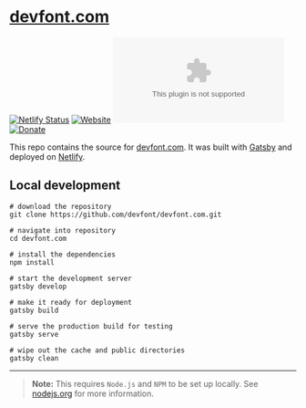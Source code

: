 # [devfont.com](https://devfont.com)

[![Netlify Status](https://api.netlify.com/api/v1/badges/f9a37dde-a083-4991-8d4c-e84fb0180ebf/deploy-status)](https://app.netlify.com/sites/devfont/deploys)
[![Website](https://img.shields.io/website?url=https%3A%2F%2Fdevfont.com)](https://devfont.com)
[![License](https://img.shields.io/github/license/devfont/devfont.com)](/license)
[![Donate](https://img.shields.io/badge/donate-paypal-blue)](https://paypal.com/paypalme/alexperronnet/5)

This repo contains the source for [devfont.com](https://devfont.com). It was built with [Gatsby](https://gatsbyjs.com) and deployed on [Netlify](https://netlify.com).

## Local development

```shell
# download the repository
git clone https://github.com/devfont/devfont.com.git

# navigate into repository
cd devfont.com

# install the dependencies
npm install

# start the development server
gatsby develop

# make it ready for deployment
gatsby build

# serve the production build for testing
gatsby serve

# wipe out the cache and public directories
gatsby clean
```

---

> **Note:** This requires `Node.js` and `NPM` to be set up locally. See [nodejs.org](https://nodejs.org) for more information.